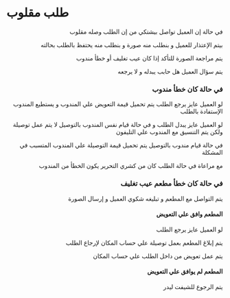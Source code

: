 # طلب مقلوب

<p align="right">في حالة إن العميل تواصل بيشتكي من إن الطلب وصله مقلوب</p>

<p align="right">بيتم الإعتذار للعميل و بنطلب منه صورة و بنطلب منه يحتفظ بالطلب بحالته</p>

<p align="right">يتم مراجعة الصورة للتأكد إذا كان عيب تغليف أو خطأ مندوب</p>

<p align="right">يتم سؤال العميل هل حابب يبدله و لا يرجعه</p>

<h3 align="right">في حالة كان خطأ مندوب</h3>

<p align="right">لو العميل عايز يرجع الطلب يتم تحميل قيمة التعويض علي المندوب و يستطيع المندوب الإستفادة بالطلب</p>

<p align="right">لو العميل عايز يبدل الطلب و في حالة قيام نفس المندوب بالتوصيل لا يتم عمل توصيلة ولكن يتم التنسيق مع المندوب علي التليفون</p>

<p align="right">في حالة قيام مندوب بالتوصيل يتم تحميل قيمة التوصيلة علي المندوب المتسبب في المشكلة</p>

<p align="right">مع مراعاة في حالة الطلب كان من كشري التحرير يكون الخطأ من المندوب</p>

<h3 align="right">في حالة كان خطأ مطعم عيب تغليف</h3>

<p align="right">يتم التواصل مع المطعم و تبليغه شكوي العميل و إرسال الصورة</p>

<h4 align="right">المطعم وافق علي التعويض</h4>

<p align="right">لو العميل عايز يرجع الطلب </p>

<p align="right">يتم إبلاغ المطعم بعمل توصيلة علي حساب المكان لإرجاع الطلب</p>

<p align="right">يتم عمل تعويض من داخل الطلب علي حساب المكان</p>

<h4 align="right">المطعم لم يوافق علي التعويض</h4>

<p align="right">يتم الرجوع للشيفت ليدر</p>

